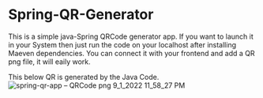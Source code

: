# Spring-QR-Generator

This is a simple java-Spring QRCode generator app.
If you want to launch it in your System then just run the code on your localhost after installing Maeven dependencies.
You can connect it with your frontend and add a QR png file, it will eaily work.
<br>

This below QR is generated by the Java Code.
![spring-qr-app – QRCode png 9_1_2022 11_58_27 PM](https://user-images.githubusercontent.com/82082352/187986704-1f8ee8f8-5511-4a42-81b3-6823dcea4714.png)
